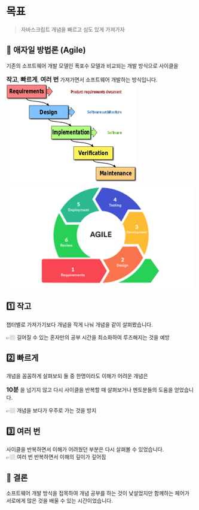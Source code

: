 # 목표
> 자바스크립트 개념을 빠르고 심도 있게 가져가자

## 🔄 애자일 방법론 (Agile)
기존의 소프트웨어 개발 모델인 폭포수 모델과 비교되는 개발 방식으로 사이클을 <br>
<h3 style="display: inline">작고</h3>, <h3 style="display: inline">빠르게</h3>, <h3 style="display: inline">여러 번</h3> 가져가면서 소프트웨어 개발하는 방식입니다.
<br>

<img src="./img/폭포수.png">
<img src="./img/agile.png" width="500px">

## 1️⃣ 작고
챕터별로 가져가기보다 개념을 작게 나눠 개념을 같이 살펴봤습니다.<br>

👉🏼  길어질 수 있는 혼자만의 공부 시간을 최소화하여 루즈해지는 것을 예방

## 2️⃣ 빠르게
개념을 꼼꼼하게 살펴보되 둘 중 한명이라도 이해가 어려운 개념은 <h3 style="display: inline">10분</h3> 을 넘기지 않고 다시 사이클을 반복할 때 살펴보거나 멘토분들의 도움을 얻었습니다.<br>

👉🏼 개념을 보다가 우주로 가는 것을 방지

## 3️⃣ 여러 번
사이클을 반복하면서 이해가 어려웠던 부분은 다시 살펴볼 수 있었습니다.<br>
👉🏼 여러 번 반복하면서 이해의 깊이가 깊어짐

## 🧐 결론
소프트웨어 개발 방식을 접목하여 개념 공부를 하는 것이 낯설었지만 함께하는 페어가 서로에게 많은 것을 배울 수 있는 시간이었습니다.
